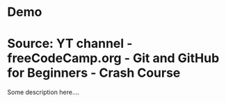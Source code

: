 # Demo
# Source: YT channel - freeCodeCamp.org - Git and GitHub for Beginners - Crash Course

Some description here....
